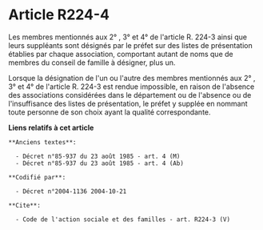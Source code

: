 # Article R224-4

Les membres mentionnés aux 2° , 3° et 4° de l'article R. 224-3 ainsi que leurs suppléants sont désignés par le préfet sur des
listes de présentation établies par chaque association, comportant autant de noms que de membres du conseil de famille à
désigner, plus un.

Lorsque la désignation de l'un ou l'autre des membres mentionnés aux 2° , 3° et 4° de l'article R. 224-3 est rendue
impossible, en raison de l'absence des associations considérées dans le département ou de l'absence ou de l'insuffisance des
listes de présentation, le préfet y supplée en nommant toute personne de son choix ayant la qualité correspondante.

**Liens relatifs à cet article**

	**Anciens textes**:

	  - Décret n°85-937 du 23 août 1985 - art. 4 (M)
	  - Décret n°85-937 du 23 août 1985 - art. 4 (Ab)

	**Codifié par**:

	  - Décret n°2004-1136 2004-10-21

	**Cite**:

	  - Code de l'action sociale et des familles - art. R224-3 (V)
